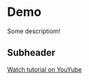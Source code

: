 # Demo

Some descriptiom!

## Subheader

[Watch tutorial on YouYube](https://www.youtube.com/watch?v=RGOj5yH7evk&t=3450s)
